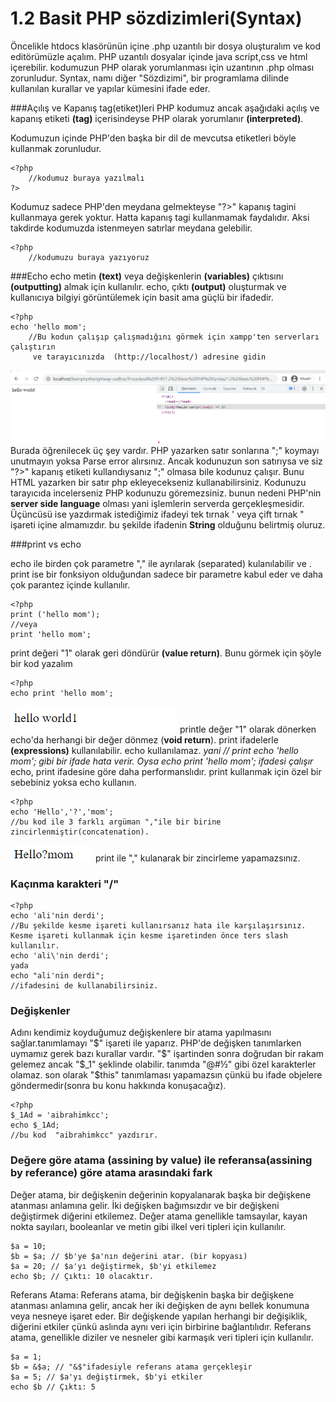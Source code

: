 # <a></a> 1.2 Basit PHP sözdizimleri(Syntax)
Öncelikle htdocs klasörünün içine .php uzantılı bir dosya oluşturalım ve kod editörümüzle açalım. PHP uzantılı dosyalar içinde java script,css ve html içerebilir. kodumuzun PHP olarak yorumlanması için uzantının .php olması zorunludur. Syntax, namı diğer "Sözdizimi", bir programlama dilinde kullanılan kurallar ve yapılar kümesini ifade eder.




###Açılış ve Kapanış tag(etiket)leri
PHP kodumuz ancak aşağıdaki açılış ve kapanış etiketi **(tag)** içerisindeyse PHP olarak yorumlanır **(interpreted)**.

Kodumuzun içinde PHP'den başka bir dil de mevcutsa etiketleri böyle kullanmak zorunludur.
```
<?php         
    //kodumuz buraya yazılmalı
?>
```
Kodumuz sadece PHP'den meydana gelmekteyse "?>" kapanış tagini kullanmaya gerek yoktur.
Hatta kapanış tagi kullanmamak faydalıdır.
Aksi takdirde kodumuzda istenmeyen satırlar meydana gelebilir.
```
<?php
    //kodumuzu buraya yazıyoruz
```
###Echo
echo metin **(text)** veya değişkenlerin **(variables)** çıktısını **(outputting)** almak için kullanılır.
echo, çıktı **(output)** oluşturmak ve kullanıcıya bilgiyi görüntülemek için basit ama güçlü bir ifadedir.
```
<?php
echo 'hello mom';
    //Bu kodun çalışıp çalışmadığını görmek için xampp'ten serverları çalıştırın
     ve tarayıcınızda  (http://localhost/) adresine gidin
```
![a](r1.png)
Burada öğrenilecek üç şey vardır.
PHP yazarken satır sonlarına ";" koymayı unutmayın yoksa Parse error alırsınız. Ancak kodunuzun son satırıysa ve siz "?>" kapanış etiketi kullandıysanız ";" olmasa bile kodunuz çalışır. Bunu HTML yazarken bir satır php ekleyecekseniz kullanabilirsiniz.
Kodunuzu tarayıcıda incelerseniz PHP kodunuzu göremezsiniz. bunun nedeni PHP'nin **server side language** olması yani işlemlerin serverda gerçekleşmesidir.
Üçüncüsü ise yazdırmak istediğimiz ifadeyi tek tırnak ' veya çift tırnak " işareti içine almamızdır. bu şekilde ifadenin **String** olduğunu belirtmiş oluruz.


###print vs echo

echo ile birden çok parametre "," ile ayrılarak (separated) kulanılabilir ve .
print ise bir fonksiyon olduğundan sadece bir parametre kabul eder ve daha çok parantez içinde kullanılır.
```
<?php 
print ('hello mom');
//veya
print 'hello mom';
```
print  değeri "1" olarak geri döndürür **(value return)**. Bunu görmek için şöyle bir kod yazalım
```
<?php
echo print 'hello mom';
```
![](r2.png)
printle değer "1" olarak dönerken echo'da  herhangi bir değer dönmez (**void return**).
print ifadelerle **(expressions)** kullanılabilir. echo kullanılamaz. 
*yani // print echo 'hello mom'; gibi bir ifade hata verir. Oysa echo print 'hello mom';  ifadesi çalışır*
echo, print ifadesine göre daha performanslıdır. print kullanmak için özel bir sebebiniz yoksa echo kullanın.

```
<?php
echo 'Hello','?','mom';
//bu kod ile 3 farklı argüman ","ile bir birine zincirlenmiştir(concatenation).
```
![](r3.png)
print ile "," kulanarak bir zincirleme yapamazsınız.

### Kaçınma karakteri "/"

```
<?php
echo 'ali'nin derdi';
//Bu şekilde kesme işareti kullanırsanız hata ile karşılaşırsınız.
Kesme işareti kullanmak için kesme işaretinden önce ters slash kullanılır.
echo 'ali\'nin derdi';
yada
echo "ali'nin derdi";
//ifadesini de kullanabilirsiniz.
```

### Değişkenler

Adını kendimiz koyduğumuz değişkenlere bir atama yapılmasını sağlar.tanımlamayı \"\$" işareti ile yaparız. PHP'de değişken tanımlarken uymamız gerek bazı kurallar vardır. \"\$" işartinden sonra doğrudan bir rakam gelemez ancak "$_1" şeklinde olabilir. tanımda "@#½" gibi özel karakterler olamaz.
son olarak \"\$this" tanımlaması yapamazsın çünkü bu ifade objelere göndermedir(sonra bu konu hakkında konuşacağız).

```
<?php
$_1Ad = 'aibrahimkcc';
echo $_1Ad;
//bu kod  "aibrahimkcc" yazdırır.
```

### Değere göre atama (assining by value) ile referansa(assining by referance) göre atama arasındaki fark

Değer atama, bir değişkenin değerinin kopyalanarak başka bir değişkene atanması anlamına gelir.
İki değişken bağımsızdır ve bir değişkeni değiştirmek diğerini etkilemez.
Değer atama genellikle tamsayılar, kayan nokta sayıları, booleanlar ve metin gibi ilkel veri tipleri için kullanılır.

```
$a = 10;
$b = $a; // $b'ye $a'nın değerini atar. (bir kopyası)
$a = 20; // $a'yı değiştirmek, $b'yi etkilemez
echo $b; // Çıktı: 10 olacaktır.

```

Referans Atama:
Referans atama, bir değişkenin başka bir değişkene atanması anlamına gelir, ancak her iki değişken de aynı bellek konumuna veya nesneye işaret eder.
Bir değişkende yapılan herhangi bir değişiklik, diğerini etkiler çünkü aslında aynı veri için birbirine bağlantılıdır.
Referans atama, genellikle diziler ve nesneler gibi karmaşık veri tipleri için kullanılır.

```
$a = 1;
$b = &$a; // "&$"ifadesiyle referans atama gerçekleşir
$a = 5; // $a'yı değiştirmek, $b'yi etkiler
echo $b // Çıktı: 5
```



